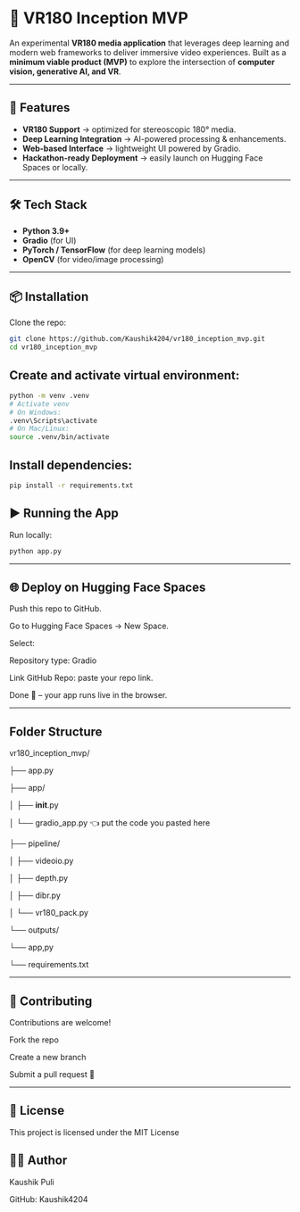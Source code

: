 # 🎥 VR180 Inception MVP  

An experimental **VR180 media application** that leverages deep learning and modern web frameworks to deliver immersive video experiences. Built as a **minimum viable product (MVP)** to explore the intersection of **computer vision, generative AI, and VR**.  

---

## 🚀 Features  
- **VR180 Support** → optimized for stereoscopic 180° media.  
- **Deep Learning Integration** → AI-powered processing & enhancements.  
- **Web-based Interface** → lightweight UI powered by Gradio.  
- **Hackathon-ready Deployment** → easily launch on Hugging Face Spaces or locally.  

---

## 🛠️ Tech Stack  
- **Python 3.9+**  
- **Gradio** (for UI)  
- **PyTorch / TensorFlow** (for deep learning models)  
- **OpenCV** (for video/image processing)  

---

## 📦 Installation  

Clone the repo:  
```bash
git clone https://github.com/Kaushik4204/vr180_inception_mvp.git
cd vr180_inception_mvp
```

## Create and activate virtual environment:
```bash
python -m venv .venv
# Activate venv
# On Windows:
.venv\Scripts\activate
# On Mac/Linux:
source .venv/bin/activate
```

## Install dependencies:
```bash
pip install -r requirements.txt
```

## ▶️ Running the App

Run locally:
```bash
python app.py
```
---

## 🌐 Deploy on Hugging Face Spaces

Push this repo to GitHub.

Go to Hugging Face Spaces
 → New Space.

Select:

Repository type: Gradio

Link GitHub Repo: paste your repo link.

Done 🎉 – your app runs live in the browser.

---

## Folder Structure

vr180_inception_mvp/

├── app.py

├── app/

│   ├── __init__.py

│   └── gradio_app.py   👈 put the code you pasted here

├── pipeline/

│   ├── videoio.py

│   ├── depth.py

│   ├── dibr.py

│   └── vr180_pack.py

└── outputs/

└── app,py

└── requirements.txt

---

## 🤝 Contributing

Contributions are welcome!

Fork the repo

Create a new branch

Submit a pull request 🚀

---

## 📜 License

This project is licensed under the MIT License 


## 👨‍💻 Author

Kaushik Puli

GitHub: Kaushik4204


